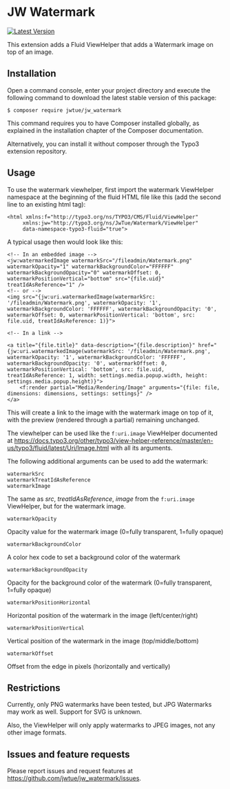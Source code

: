 # JW Watermark

[![Latest Version](https://img.shields.io/packagist/v/jwtue/jw_watermark.svg?style=flat-square)](https://packagist.org/packages/jwtue/jw_watermark)

This extension adds a Fluid ViewHelper that adds a Watermark image on top of an image.

## Installation

Open a command console, enter your project directory and execute the following command to download the latest stable version of this package:

```
$ composer require jwtue/jw_watermark
```

This command requires you to have Composer installed globally, as explained in the installation chapter of the Composer documentation.

Alternatively, you can install it without composer through the Typo3 extension repository.

## Usage

To use the watermark viewhelper, first import the watermark ViewHelper namespace at the beginning of the fluid HTML file like this (add the second line to an existing html tag):

```
<html xmlns:f="http://typo3.org/ns/TYPO3/CMS/Fluid/ViewHelper" 
	 xmlns:jw="http://typo3.org/ns/JwTue/Watermark/ViewHelper"
	 data-namespace-typo3-fluid="true">
```

A typical usage then would look like this:

```
<!-- In an embedded image -->
<jw:watermarkedImage watermarkSrc="/fileadmin/Watermark.png" watermarkOpacity="1" watermarkBackgroundColor="FFFFFF" watermarkBackgroundOpacity="0" watermarkOffset: 0, watermarkPositionVertical="bottom" src="{file.uid}" treatIdAsReference="1" />
<!-- or -->
<img src="{jw:uri.watermarkedImage(watermarkSrc: '/fileadmin/Watermark.png', watermarkOpacity: '1', watermarkBackgroundColor: 'FFFFFF', watermarkBackgroundOpacity: '0', watermarkOffset: 0, watermarkPositionVertical: 'bottom', src: file.uid, treatIdAsReference: 1)}">

<!-- In a link -->

<a title="{file.title}" data-description="{file.description}" href="{jw:uri.watermarkedImage(watermarkSrc: '/fileadmin/Watermark.png', watermarkOpacity: '1', watermarkBackgroundColor: 'FFFFFF', watermarkBackgroundOpacity: '0', watermarkOffset: 0, watermarkPositionVertical: 'bottom', src: file.uid, treatIdAsReference: 1, width: settings.media.popup.width, height: settings.media.popup.height)}">
    <f:render partial="Media/Rendering/Image" arguments="{file: file, dimensions: dimensions, settings: settings}" />
</a>
```

This will create a link to the image with the watermark image on top of it, with the preview (rendered through a partial) remaining unchanged.
     
The viewhelper can be used like the `f:uri.image` ViewHelper documented at https://docs.typo3.org/other/typo3/view-helper-reference/master/en-us/typo3/fluid/latest/Uri/Image.html with all its arguments.

The following additional arguments can be used to add the watermark:

```
watermarkSrc
watermarkTreatIdAsReference
watermarkImage
```
The same as *src*, *treatIdAsReference*, *image* from the `f:uri.image` ViewHelper, but for the watermark image.

```
watermarkOpacity
```
Opacity value for the watermark image (0=fully transparent, 1=fully opaque)

```
watermarkBackgroundColor
```
A color hex code to set a background color of the watermark

```
watermarkBackgroundOpacity
```
Opacity for the background color of the watermark (0=fully transparent, 1=fully opaque)

```
watermarkPositionHorizontal
```
Horizontal position of the watermark in the image (left/center/right)

```
watermarkPositionVertical
```
Vertical position of the watermark in the image (top/middle/bottom)

```
watermarkOffset
```
Offset from the edge in pixels (horizontally and vertically)

## Restrictions

Currently, only PNG watermarks have been tested, but JPG Watermarks may work as well. Support for SVG is unknown.

Also, the ViewHelper will only apply watermarks to JPEG images, not any other image formats.

## Issues and feature requests

Please report issues and request features at https://github.com/jwtue/jw_watermark/issues.
